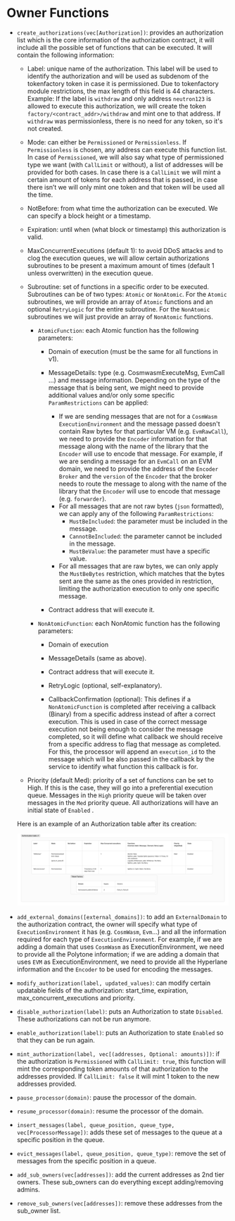 # Owner Functions

- `create_authorizations(vec[Authorization])`: provides an authorization list which is the core information of the authorization contract, it will include all the possible set of functions that can be executed. It will contain the following information:

  - Label: unique name of the authorization. This label will be used to identify the authorization and will be used as subdenom of the tokenfactory token in case it is permissioned. Due to tokenfactory module restrictions, the max length of this field is 44 characters.
    Example: If the label is `withdraw` and only address `neutron123` is allowed to execute this authorization, we will create the token `factory/<contract_addr>/withdraw` and mint one to that address. If `withdraw` was permissionless, there is no need for any token, so it's not created.

  - Mode: can either be `Permissioned` or `Permissionless`. If `Permissionless` is chosen, any address can execute this function list. In case of `Permissioned`, we will also say what type of permissioned type we want (with `CallLimit` or without), a list of addresses will be provided for both cases. In case there is a `CallLimit` we will mint a certain amount of tokens for each address that is passed, in case there isn’t we will only mint one token and that token will be used all the time.

  - NotBefore: from what time the authorization can be executed. We can specify a block height or a timestamp.

  - Expiration: until when (what block or timestamp) this authorization is valid.

  - MaxConcurrentExecutions (default 1): to avoid DDoS attacks and to clog the execution queues, we will allow certain authorizations subroutines to be present a maximum amount of times (default 1 unless overwritten) in the execution queue.

  - Subroutine: set of functions in a specific order to be executed. Subroutines can be of two types: `Atomic` or `NonAtomic`. For the `Atomic` subroutines, we will provide an array of `Atomic` functions and an optional `RetryLogic` for the entire subroutine. For the `NonAtomic` subroutines we will just provide an array of `NonAtomic` functions.

    - `AtomicFunction`: each Atomic function has the following parameters:

      - Domain of execution (must be the same for all functions in v1).

      - MessageDetails: type (e.g. CosmwasmExecuteMsg, EvmCall ...) and message information. Depending on the type of the message that is being sent, we might need to provide additional values and/or only some specific `ParamRestrictions` can be applied:
        - If we are sending messages that are not for a `CosmWasm ExecutionEnvironment` and the message passed doesn't contain Raw bytes for that particular VM (e.g. `EvmRawCall`), we need to provide the `Encoder` information for that message along with the name of the library that the `Encoder` will use to encode that message. For example, if we are sending a message for an `EvmCall` on an EVM domain, we need to provide the address of the `Encoder Broker` and the `version` of the `Encoder` that the broker needs to route the message to along with the name of the library that the `Encoder` will use to encode that message (e.g. `forwarder`).
        - For all messages that are not raw bytes (`json` formatted), we can apply any of the following `ParamRestrictions`:
          - `MustBeIncluded`: the parameter must be included in the message.
          - `CannotBeIncluded`: the parameter cannot be included in the message.
          - `MustBeValue`: the parameter must have a specific value.
        - For all messages that are raw bytes, we can only apply the `MustBeBytes` restriction, which matches that the bytes sent are the same as the ones provided in restriction, limiting the authorization execution to only one specific message.

      - Contract address that will execute it.

    - `NonAtomicFunction`: each NonAtomic function has the following parameters:

      - Domain of execution

      - MessageDetails (same as above).

      - Contract address that will execute it.

      - RetryLogic (optional, self-explanatory).

      - CallbackConfirmation (optional): This defines if a `NonAtomicFunction` is completed after receiving a callback (Binary) from a specific address instead of after a correct execution. This is used in case of the correct message execution not being enough to consider the message completed, so it will define what callback we should receive from a specific address to flag that message as completed. For this, the processor will append an `execution_id` to the message which will be also passed in the callback by the service to identify what function this callback is for.

  - Priority (default Med): priority of a set of functions can be set to High. If this is the case, they will go into a preferential execution queue. Messages in the `High` priority queue will be taken over messages in the `Med` priority queue.
    All authorizations will have an initial state of `Enabled` .

  Here is an example of an Authorization table after its creation:

  ![Authorization Table](../img/authorization_table.png)

- `add_external_domains([external_domains])`: to add an `ExternalDomain` to the authorization contract, the owner will specify what type of `ExecutionEnvironment` it has (e.g. `CosmWasm`, `Evm`...) and all the information required for each type of `ExecutionEnvironment`. For example, if we are adding a domain that uses `CosmWasm` as ExecutionEnvironment, we need to provide all the Polytone information; if we are adding a domain that uses `EVM` as ExecutionEnvironment, we need to provide all the Hyperlane information and the `Encoder` to be used for encoding the messages.

- `modify_authorization(label, updated_values)`: can modify certain updatable fields of the authorization: start_time, expiration, max_concurrent_executions and priority.

- `disable_authorization(label)`: puts an Authorization to state `Disabled`. These authorizations can not be run anymore.

- `enable_authorization(label)`: puts an Authorization to state `Enabled` so that they can be run again.

- `mint_authorization(label, vec[(addresses, Optional: amounts)])`: if the authorization is `Permissioned` with `CallLimit: true`, this function will mint the corresponding token amounts of that authorization to the addresses provided. If `CallLimit: false` it will mint 1 token to the new addresses provided.

- `pause_processor(domain)`: pause the processor of the domain.

- `resume_processor(domain)`: resume the processor of the domain.

- `insert_messages(label, queue_position, queue_type, vec[ProcessorMessage])`: adds these set of messages to the queue at a specific position in the queue.

- `evict_messages(label, queue_position, queue_type)`: remove the set of messages from the specific position in a queue.

- `add_sub_owners(vec[addresses])`: add the current addresses as 2nd tier owners. These sub_owners can do everything except adding/removing admins.

- `remove_sub_owners(vec[addresses])`: remove these addresses from the sub_owner list.
